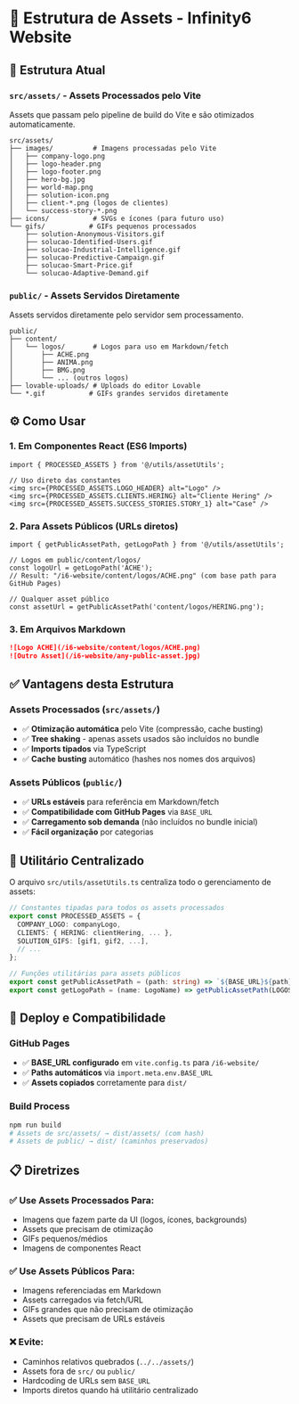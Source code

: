 # 📁 Estrutura de Assets - Infinity6 Website

## 🎯 Estrutura Atual

### `src/assets/` - Assets Processados pelo Vite
Assets que passam pelo pipeline de build do Vite e são otimizados automaticamente.

```
src/assets/
├── images/          # Imagens processadas pelo Vite
│   ├── company-logo.png
│   ├── logo-header.png
│   ├── logo-footer.png
│   ├── hero-bg.jpg
│   ├── world-map.png
│   ├── solution-icon.png
│   ├── client-*.png (logos de clientes)
│   └── success-story-*.png
├── icons/           # SVGs e ícones (para futuro uso)
└── gifs/           # GIFs pequenos processados
    ├── solution-Anonymous-Visitors.gif
    ├── solucao-Identified-Users.gif
    ├── solucao-Industrial-Intelligence.gif
    ├── solucao-Predictive-Campaign.gif
    ├── solucao-Smart-Price.gif
    └── solucao-Adaptive-Demand.gif
```

### `public/` - Assets Servidos Diretamente
Assets servidos diretamente pelo servidor sem processamento.

```
public/
├── content/
│   └── logos/       # Logos para uso em Markdown/fetch
│       ├── ACHE.png
│       ├── ANIMA.png
│       ├── BMG.png
│       └── ... (outros logos)
├── lovable-uploads/ # Uploads do editor Lovable
└── *.gif           # GIFs grandes servidos diretamente
```

## ⚙️ Como Usar

### 1. Em Componentes React (ES6 Imports)
```tsx
import { PROCESSED_ASSETS } from '@/utils/assetUtils';

// Uso direto das constantes
<img src={PROCESSED_ASSETS.LOGO_HEADER} alt="Logo" />
<img src={PROCESSED_ASSETS.CLIENTS.HERING} alt="Cliente Hering" />
<img src={PROCESSED_ASSETS.SUCCESS_STORIES.STORY_1} alt="Case" />
```

### 2. Para Assets Públicos (URLs diretos)
```tsx
import { getPublicAssetPath, getLogoPath } from '@/utils/assetUtils';

// Logos em public/content/logos/
const logoUrl = getLogoPath('ACHE');
// Result: "/i6-website/content/logos/ACHE.png" (com base path para GitHub Pages)

// Qualquer asset público
const assetUrl = getPublicAssetPath('content/logos/HERING.png');
```

### 3. Em Arquivos Markdown
```markdown
![Logo ACHE](/i6-website/content/logos/ACHE.png)
![Outro Asset](/i6-website/any-public-asset.jpg)
```

## ✅ Vantagens desta Estrutura

### Assets Processados (`src/assets/`)
- ✅ **Otimização automática** pelo Vite (compressão, cache busting)
- ✅ **Tree shaking** - apenas assets usados são incluídos no bundle
- ✅ **Imports tipados** via TypeScript
- ✅ **Cache busting** automático (hashes nos nomes dos arquivos)

### Assets Públicos (`public/`)
- ✅ **URLs estáveis** para referência em Markdown/fetch
- ✅ **Compatibilidade com GitHub Pages** via `BASE_URL`
- ✅ **Carregamento sob demanda** (não incluídos no bundle inicial)
- ✅ **Fácil organização** por categorias

## 🔧 Utilitário Centralizado

O arquivo `src/utils/assetUtils.ts` centraliza todo o gerenciamento de assets:

```typescript
// Constantes tipadas para todos os assets processados
export const PROCESSED_ASSETS = {
  COMPANY_LOGO: companyLogo,
  CLIENTS: { HERING: clientHering, ... },
  SOLUTION_GIFS: [gif1, gif2, ...],
  // ...
};

// Funções utilitárias para assets públicos
export const getPublicAssetPath = (path: string) => `${BASE_URL}${path}`;
export const getLogoPath = (name: LogoName) => getPublicAssetPath(LOGOS[name]);
```

## 🚀 Deploy e Compatibilidade

### GitHub Pages
- ✅ **BASE_URL configurado** em `vite.config.ts` para `/i6-website/`
- ✅ **Paths automáticos** via `import.meta.env.BASE_URL`
- ✅ **Assets copiados** corretamente para `dist/`

### Build Process
```bash
npm run build
# Assets de src/assets/ → dist/assets/ (com hash)
# Assets de public/ → dist/ (caminhos preservados)
```

## 📋 Diretrizes

### ✅ Use Assets Processados Para:
- Imagens que fazem parte da UI (logos, ícones, backgrounds)
- Assets que precisam de otimização
- GIFs pequenos/médios
- Imagens de componentes React

### ✅ Use Assets Públicos Para:
- Imagens referenciadas em Markdown
- Assets carregados via fetch/URL
- GIFs grandes que não precisam de otimização
- Assets que precisam de URLs estáveis

### ❌ Evite:
- Caminhos relativos quebrados (`../../assets/`)
- Assets fora de `src/` ou `public/`
- Hardcoding de URLs sem `BASE_URL`
- Imports diretos quando há utilitário centralizado